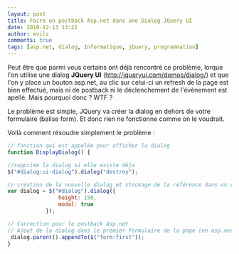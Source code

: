 ```yaml
---
layout: post
title: Faire un postback Asp.net dans une Dialog JQuery UI
date: 2010-12-13 13:22
author: evilz
comments: true
tags: [asp.net, dialog, Informatique, jQuery, programmation]
---
```



Peut être que parmi vous certains ont déjà rencontré ce problème,
lorque l'on utilise une dialog **JQuery UI** (<a href="http://jqueryui.com/demos/dialog/">http://jqueryui.com/demos/dialog/</a>) et que l'on y place un bouton asp.net, au clic sur celui-ci un refresh de la page est bien effectué, mais ni de postback ni le déclenchement de l'évènement est apellé. Mais pourquoi donc ? WTF ?<!--more-->

Le problème est simple, JQuery va créer la dialog en dehors de votre formulaire (balise form). Et donc rien ne fonctionne comme on le voudrait.

Voilà comment résoudre simplement le problème :

```javascript
// fonction qui est appelée pour afficher la dialog
function DisplayDialog() {

//supprime la dialog si elle existe déja
$("#dialog:ui-dialog").dialog("destroy");

// création de la nouvelle dialog et stockage de la référence dans un variable
var dialog = $("#dialog").dialog({
                height: 150,
                modal: true
            });

// Correction pour le postback Asp.net
// Ajout de la dialog dans le premier formulaire de la page (en asp.net, y en a qu'un dans 99% des cas)
 dialog.parent().appendTo($("form:first"));
}
```

<figure>
<a href="http://farm6.static.flickr.com/5128/5257134137_7ba84e944a_o.png" ><img src="http://farm6.static.flickr.com/5128/5257134137_7ba84e944a_o.png" alt="" /></a>
</figure>
